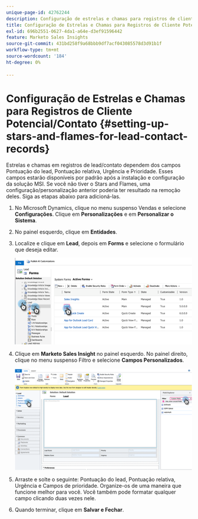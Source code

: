 ```yaml
---
unique-page-id: 42762244
description: Configuração de estrelas e chamas para registros de clientes potenciais/contatos - Documentação do Marketo - Documentação do produto
title: Configuração de Estrelas e Chamas para Registros de Cliente Potencial/Contato
exl-id: 696b2551-0627-4da1-a64e-d3ef91596442
feature: Marketo Sales Insights
source-git-commit: 431bd258f9a68bbb9df7acf043085578d3d91b1f
workflow-type: tm+mt
source-wordcount: '184'
ht-degree: 0%

---
```


# Configuração de Estrelas e Chamas para Registros de Cliente Potencial/Contato {#setting-up-stars-and-flames-for-lead-contact-records}

Estrelas e chamas em registros de lead/contato dependem dos campos Pontuação do lead, Pontuação relativa, Urgência e Prioridade. Esses campos estarão disponíveis por padrão após a instalação e configuração da solução MSI. Se você não tiver o Stars and Flames, uma configuração/personalização anterior poderia ter resultado na remoção deles. Siga as etapas abaixo para adicioná-las.

1. No Microsoft Dynamics, clique no menu suspenso Vendas e selecione **Configurações**. Clique em **Personalizações** e em **Personalizar o Sistema**.

1. No painel esquerdo, clique em **Entidades**.

1. Localize e clique em **Lead**, depois em **Forms** e selecione o formulário que deseja editar.

   ![](assets/setting-up-stars-and-flames-for-lead-contact-records-1.png)

1. Clique em **Marketo Sales Insight** no painel esquerdo. No painel direito, clique no menu suspenso Filtro e selecione **Campos Personalizados**.

   ![](assets/setting-up-stars-and-flames-for-lead-contact-records-2.png)

1. Arraste e solte o seguinte: Pontuação do lead, Pontuação relativa, Urgência e Campos de prioridade. Organize-os de uma maneira que funcione melhor para você. Você também pode formatar qualquer campo clicando duas vezes nele.

1. Quando terminar, clique em **Salvar e Fechar**.
